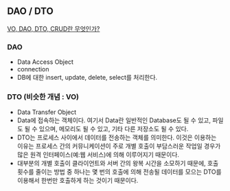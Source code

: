 ## DAO / DTO

[VO, DAO, DTO, CRUD란 무엇인가?](https://m.blog.naver.com/ljc8808/220462395989)

### DAO

- Data Access Object
- connection
- DB에 대한 insert, update, delete, select를 처리한다.

### DTO (비슷한 개념 : VO)

- Data Transfer Object
- Data에 접속하는 객체이다. 여기서 Data란 일반적인 Database도 될 수 있고, 파일도 될 수 있으며, 메모리도 될 수 있고, 기타 다른 저장소도 될 수 있다.
- DTO는 프로세스 사이에서 데이터를 전송하는 객체를 의미한다. 이것은 이용하는 이유는 프로세스 간의 커뮤니케이션이 주로 개별 호출이 부담스러운 작업일 경우가 많은 원격 인터페이스(예:웹 서비스)에 의해 이루어지기 때문이다.
- 대부분의 개별 호출이 클라이언트와 서버 간의 왕복 시간을 소모하기 때문에, 호출 횟수를 줄이는 방법 중 하나는 몇 번의 호출에 의해 전송될 데이터를 모으는 DTO를 이용해서 한번만 호출하게 하는 것이기 때문이다.